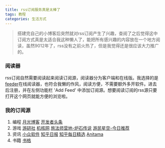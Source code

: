 ```yaml
---
title: rss订阅服务真是太棒了
tags: 教程
categories: 生活方式
---
```


> 搭建完自己的小博客后突然就对rss订阅产生了兴趣，查阅了之后觉得这中订阅方式真是太适合我这种懒人了，能把所有感兴趣的内容放在一个地方阅读，虽然9012年了，rss没有之前火热了，但是我觉得还是很应该大力推广的。

<!--more-->

### 阅读器

rss订阅自然需要阅读起来阅读订阅源，阅读器分为客户端和在线版。我选择的是[feeder](https://feeder.co/reader)在线阅读器，也符合我懒的作风，阅读方便，不需要额外多开软件。进去后注册，并在左侧功能栏 'Add Feed' 中添加订阅源。想要阅读订阅的rss源只要打开这个网页就能方便的浏览啦。

### 我的订阅源
1. 编程
  [月光博客](https://www.williamlong.info/rss.xml)
  [开发者头条](https://rsshub.app/toutiao/today)
2. 游戏
  [游研社](https://www.yystv.cn/rss/feed)
  [机核网](https://www.gcores.com/rss)
  [旅法师营地-炉石传说](https://rsshub.app/lfsyd/2)
  [游民星空-今日推荐](https://rsshub.app/gamersky/news)
3. 资讯
  [小众软件](https://feeds.appinn.com/appinns/)
  [知乎日报](https://rsshub.app/zhihu/daily)
  [知乎每日精选](https://www.zhihu.com/rss)
  [Anitama](https://rsshub.app/anitama)
4. 书籍
  [书格](https://www.shuge.org/feed/)

